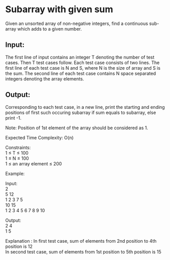 # Subarray with given sum

Given an unsorted array of non-negative integers, find a continuous sub-array which adds to a given number.  

## Input:
The first line of input contains an integer T denoting the number of test cases. Then T test cases follow. Each test case consists of two lines. The first line of each test case is N and S, where N is the size of array and S is the sum. The second line of each test case contains N space separated integers denoting the array elements.

## Output:
Corresponding to each test case, in a new line, print the starting and ending positions of first such occuring subarray if sum equals to subarray, else print -1.  

Note: Position of 1st element of the array should be considered as 1.  

Expected Time Complexity: O(n)  

Constraints:  
1 ≤ T ≤ 100  
1 ≤ N ≤ 100  
1 ≤ an array element ≤ 200  

Example:  

Input:  
2  
5 12  
1 2 3 7 5  
10 15  
1 2 3 4 5 6 7 8 9 10  

Output:  
2 4  
1 5  

Explanation :
In first test case, sum of elements from 2nd position to 4th position is 12  
In second test case, sum of elements from 1st position to 5th position is 15  
